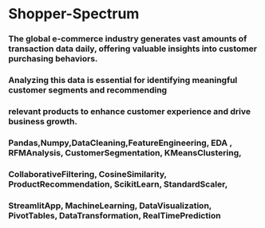 # Shopper-Spectrum

### The global e-commerce industry generates vast amounts of transaction data daily, offering valuable insights into customer purchasing behaviors. 
### Analyzing this data is essential for identifying meaningful customer segments and recommending 
### relevant products to enhance customer experience and drive business growth. 

### Pandas,Numpy,DataCleaning,FeatureEngineering, EDA , RFMAnalysis, CustomerSegmentation, KMeansClustering, 
### CollaborativeFiltering, CosineSimilarity, ProductRecommendation, ScikitLearn, StandardScaler, 
### StreamlitApp, MachineLearning, DataVisualization, PivotTables, DataTransformation, RealTimePrediction
